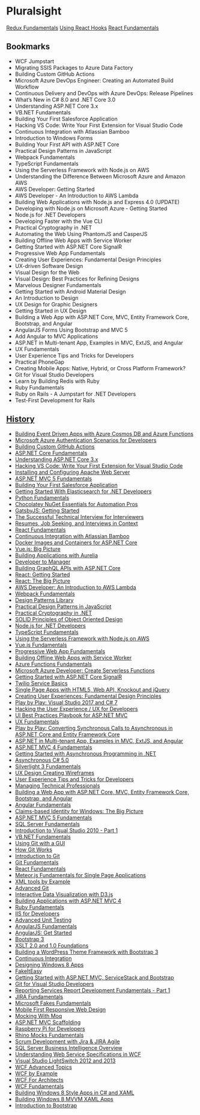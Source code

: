 # Pluralsight

[Redux Fundamentals](https://app.pluralsight.com/library/courses/redux-fundamentals/table-of-contents)
[Using React Hooks](https://app.pluralsight.com/library/courses/using-react-hooks/table-of-contents)
[React Fundamentals](https://app.pluralsight.com/library/courses/react-fundamentals-update/table-of-contents)

## Bookmarks

<!-- [...document.querySelectorAll("[class*='courseTitleCell']")].map(el => `* [${el.innerText}](${el.href})`).join("\n") -->

* WCF Jumpstart
* Migrating SSIS Packages to Azure Data Factory
* Building Custom GitHub Actions
* Microsoft Azure DevOps Engineer: Creating an Automated Build Workflow
* Continuous Delivery and DevOps with Azure DevOps: Release Pipelines
* What’s New in C# 8.0 and .NET Core 3.0
* Understanding ASP.NET Core 3.x
* VB.NET Fundamentals
* Building Your First Salesforce Application
* Hacking VS Code: Write Your First Extension for Visual Studio Code
* Continuous Integration with Atlassian Bamboo
* Introduction to Windows Forms
* Building Your First API with ASP.NET Core
* Practical Design Patterns in JavaScript
* Webpack Fundamentals
* TypeScript Fundamentals
* Using the Serverless Framework with Node.js on AWS
* Understanding the Difference Between Microsoft Azure and Amazon AWS
* AWS Developer: Getting Started
* AWS Developer - An Introduction to AWS Lambda
* Building Web Applications with Node.js and Express 4.0 (UPDATE)
* Developing with Node.js on Microsoft Azure - Getting Started
* Node.js for .NET Developers
* Developing Faster with the Vue CLI
* Practical Cryptography in .NET
* Automating the Web Using PhantomJS and CasperJS
* Building Offline Web Apps with Service Worker
* Getting Started with ASP.NET Core SignalR
* Progressive Web App Fundamentals
* Creating User Experiences: Fundamental Design Principles
* UX-driven Software Design
* Visual Design for the Web
* Visual Design: Best Practices for Refining Designs
* Marvelous Designer Fundamentals
* Getting Started with Android Material Design
* An Introduction to Design
* UX Design for Graphic Designers
* Getting Started in UX Design
* Building a Web App with ASP.NET Core, MVC, Entity Framework Core, Bootstrap, and Angular
* AngularJS Forms Using Bootstrap and MVC 5
* Add Angular to MVC Applications
* ASP.NET in Multi-tenant App, Examples in MVC, ExtJS, and Angular
* UX Fundamentals
* User Experience Tips and Tricks for Developers
* Practical PhoneGap
* Creating Mobile Apps: Native, Hybrid, or Cross Platform Framework?
* Git for Visual Studio Developers
* Learn by Building Redis with Ruby
* Ruby Fundamentals
* Ruby on Rails - A Jumpstart for .NET Developers
* Test-First Development for Rails

## [History](https://app.pluralsight.com/library/history)

<!-- [...document.querySelectorAll("[class*='tableCourseLink']")].map(el => `* [${el.innerText}](${el.href})`).join("\n") -->

* [Building Event Driven Apps with Azure Cosmos DB and Azure Functions](https://app.pluralsight.com/library/courses/microsoft-ignite-session-66)
* [Microsoft Azure Authentication Scenarios for Developers](https://app.pluralsight.com/library/courses/microsoft-azure-authentication-scenarios-developers)
* [Building Custom GitHub Actions](https://app.pluralsight.com/library/courses/building-custom-github-actions)
* [ASP.NET Core Fundamentals](https://app.pluralsight.com/library/courses/aspnet-core-fundamentals)
* [Understanding ASP.NET Core 3.x](https://app.pluralsight.com/library/courses/understanding-aspdotnet-core-3x)
* [Hacking VS Code: Write Your First Extension for Visual Studio Code](https://app.pluralsight.com/library/courses/visual-studio-code-write-first-extension)
* [Installing and Configuring Apache Web Server](https://app.pluralsight.com/library/courses/apache-web-server-install-config)
* [ASP.NET MVC 5 Fundamentals](https://app.pluralsight.com/library/courses/asp-net-mvc5-web-apps)
* [Building Your First Salesforce Application](https://app.pluralsight.com/library/courses/your-first-salesforce-application)
* [Getting Started With Elasticsearch for .NET Developers](https://app.pluralsight.com/library/courses/elasticsearch-for-dotnet-developers)
* [Python Fundamentals](https://app.pluralsight.com/library/courses/python-fundamentals)
* [Chocolatey NuGet Essentials for Automation Pros](https://app.pluralsight.com/library/courses/chocolatey-nuget-automation-pros)
* [GatsbyJS: Getting Started](https://app.pluralsight.com/library/courses/gatsbyjs-getting-started)
* [The Successful Technical Interview for Interviewers](https://app.pluralsight.com/library/courses/successful-technical-interview-interviewers)
* [Resumes, Job Seeking, and Interviews in Context](https://app.pluralsight.com/library/courses/resumes-job-seeking-interviews-context)
* [React Fundamentals](https://app.pluralsight.com/library/courses/react-fundamentals-update)
* [Continuous Integration with Atlassian Bamboo](https://app.pluralsight.com/library/courses/atlassian-bamboo-continuous-integration)
* [Docker Images and Containers for ASP.NET Core](https://app.pluralsight.com/library/courses/docker-images-containers-aspdotnet-core)
* [Vue.js: Big Picture](https://app.pluralsight.com/library/courses/vuejs-big-picture)
* [Building Applications with Aurelia](https://app.pluralsight.com/library/courses/building-applications-aurelia)
* [Developer to Manager](https://app.pluralsight.com/library/courses/developer-to-manager)
* [Building GraphQL APIs with ASP.NET Core](https://app.pluralsight.com/library/courses/building-graphql-apis-aspdotnet-core)
* [React: Getting Started](https://app.pluralsight.com/library/courses/react-js-getting-started)
* [React: The Big Picture](https://app.pluralsight.com/library/courses/react-big-picture)
* [AWS Developer: An Introduction to AWS Lambda](https://app.pluralsight.com/library/courses/aws-developer-introduction-aws-lambda)
* [Webpack Fundamentals](https://app.pluralsight.com/library/courses/webpack-fundamentals)
* [Design Patterns Library](https://app.pluralsight.com/library/courses/patterns-library)
* [Practical Design Patterns in JavaScript](https://app.pluralsight.com/library/courses/javascript-practical-design-patterns)
* [Practical Cryptography in .NET](https://app.pluralsight.com/library/courses/practical-cryptography-dotnet)
* [SOLID Principles of Object Oriented Design](https://app.pluralsight.com/library/courses/principles-oo-design)
* [Node.js for .NET Developers](https://app.pluralsight.com/library/courses/nodejs-dotnet-developers)
* [TypeScript Fundamentals](https://app.pluralsight.com/library/courses/typescript)
* [Using the Serverless Framework with Node.js on AWS](https://app.pluralsight.com/library/courses/aws-nodejs-serverless-framework-using)
* [Vue.js Fundamentals](https://app.pluralsight.com/library/courses/vuejs-fundamentals)
* [Progressive Web App Fundamentals](https://app.pluralsight.com/library/courses/progressive-web-app-fundamentals)
* [Building Offline Web Apps with Service Worker](https://app.pluralsight.com/library/courses/building-offline-web-apps-service-worker)
* [Azure Functions Fundamentals](https://app.pluralsight.com/library/courses/azure-functions-fundamentals)
* [Microsoft Azure Developer: Create Serverless Functions](https://app.pluralsight.com/library/courses/microsoft-azure-serverless-functions-create)
* [Getting Started with ASP.NET Core SignalR](https://app.pluralsight.com/library/courses/aspdotnet-core-signalr-getting-started)
* [Twilio Service Basics](https://app.pluralsight.com/library/courses/twilio-service-basics)
* [Single Page Apps with HTML5, Web API, Knockout and jQuery](https://app.pluralsight.com/library/courses/spa)
* [Creating User Experiences: Fundamental Design Principles](https://app.pluralsight.com/library/courses/cux-designprinciples)
* [Play by Play: Visual Studio 2017 and C# 7](https://app.pluralsight.com/library/courses/play-by-play-visual-studio-2017-csharp-7)
* [Hacking the User Experience / UX for Developers](https://app.pluralsight.com/library/courses/hacking-user-experience)
* [UI Best Practices Playbook for ASP.NET MVC](https://app.pluralsight.com/library/courses/aspdotnet-mvc-ui-best-practices-playbook)
* [UX Fundamentals](https://app.pluralsight.com/library/courses/ux-fundamentals-2426)
* [Play by Play: Converting Synchronous Calls to Asynchronous in ASP.NET Core and Entity Framework Core](https://app.pluralsight.com/library/courses/play-by-play-converting-to-asynch-calls)
* [ASP.NET in Multi-tenant App, Examples in MVC, ExtJS, and Angular](https://app.pluralsight.com/library/courses/aspnet-multi-tenant-app-mvc-extjs-angular)
* [ASP.NET MVC 4 Fundamentals](https://app.pluralsight.com/library/courses/mvc4)
* [Getting Started with Asynchronous Programming in .NET](https://app.pluralsight.com/library/courses/asynchronous-programming-dotnet-getting-started)
* [Asynchronous C# 5.0](https://app.pluralsight.com/library/courses/skeet-async)
* [Silverlight 3 Fundamentals](https://app.pluralsight.com/library/courses/silverlight-fundamentals)
* [UX Design Creating Wireframes](https://app.pluralsight.com/library/courses/ux-design-creating-wireframes)
* [User Experience Tips and Tricks for Developers](https://app.pluralsight.com/library/courses/ux-tips-tricks-developers)
* [Managing Technical Professionals](https://app.pluralsight.com/library/courses/managing-technical-professionals)
* [Building a Web App with ASP.NET Core, MVC, Entity Framework Core, Bootstrap, and Angular](https://app.pluralsight.com/library/courses/aspnetcore-mvc-efcore-bootstrap-angular-web)
* [Angular Fundamentals](https://app.pluralsight.com/library/courses/angular-fundamentals)
* [Claims-based Identity for Windows: The Big Picture](https://app.pluralsight.com/library/courses/claims-based-identity-big-picture)
* [ASP.NET MVC 5 Fundamentals](https://app.pluralsight.com/library/courses/aspdotnet-mvc5-fundamentals)
* [SQL Server Fundamentals](https://app.pluralsight.com/library/courses/sql-server-fundamentals)
* [Introduction to Visual Studio 2010 - Part 1](https://app.pluralsight.com/library/courses/vs2010-gettingstarted)
* [VB.NET Fundamentals](https://app.pluralsight.com/library/courses/vb-fundamentals)
* [Using Git with a GUI](https://app.pluralsight.com/library/courses/using-git-with-gui)
* [How Git Works](https://app.pluralsight.com/library/courses/how-git-works)
* [Introduction to Git](https://app.pluralsight.com/library/courses/introduction-to-git)
* [Git Fundamentals](https://app.pluralsight.com/library/courses/git-fundamentals)
* [React Fundamentals](https://app.pluralsight.com/library/courses/react-fundamentals)
* [Meteor.js Fundamentals for Single Page Applications](https://app.pluralsight.com/library/courses/meteorjs-fundamentals-single-page-apps)
* [XML tools by Example](https://app.pluralsight.com/library/courses/xml-by-example)
* [Advanced Git](https://app.pluralsight.com/library/courses/advanced-git)
* [Interactive Data Visualization with D3.js](https://app.pluralsight.com/library/courses/interactive-data-visualization-d3js)
* [Building Applications with ASP.NET MVC 4](https://app.pluralsight.com/library/courses/mvc4-building)
* [Ruby Fundamentals](https://app.pluralsight.com/library/courses/ruby-fundamentals)
* [IIS for Developers](https://app.pluralsight.com/library/courses/iis-for-developers)
* [Advanced Unit Testing](https://app.pluralsight.com/library/courses/advanced-unit-testing)
* [AngularJS Fundamentals](https://app.pluralsight.com/library/courses/angularjs-fundamentals)
* [AngularJS: Get Started](https://app.pluralsight.com/library/courses/angularjs-get-started)
* [Bootstrap 3](https://app.pluralsight.com/library/courses/bootstrap-3)
* [XSLT 2.0 and 1.0 Foundations](https://app.pluralsight.com/library/courses/xslt-foundations-part1)
* [Building a WordPress Theme Framework with Bootstrap 3](https://app.pluralsight.com/library/courses/building-wordpress-theme-framework-bootstrap3)
* [Continuous Integration](https://app.pluralsight.com/library/courses/continuous-integration)
* [Designing Windows 8 Apps](https://app.pluralsight.com/library/courses/designing-windows8-applications)
* [FakeItEasy](https://app.pluralsight.com/library/courses/fakeiteasy)
* [Getting Started with ASP.NET MVC, ServiceStack and Bootstrap](https://app.pluralsight.com/library/courses/getting-started-aspdotnet-mvcservice-stack-bootstrap)
* [Git for Visual Studio Developers](https://app.pluralsight.com/library/courses/git-visual-studio-developers)
* [Reporting Services Report Development Fundamentals - Part 1](https://app.pluralsight.com/library/courses/intro-ssrs-reporting)
* [JIRA Fundamentals](https://app.pluralsight.com/library/courses/jira-fundamentals)
* [Microsoft Fakes Fundamentals](https://app.pluralsight.com/library/courses/microsoft-fakes)
* [Mobile First Responsive Web Design](https://app.pluralsight.com/library/courses/mobile-first-responsive-web-design)
* [Mocking With Moq](https://app.pluralsight.com/library/courses/mocking-with-moq)
* [ASP.NET MVC Scaffolding](https://app.pluralsight.com/library/courses/mvc-scaffolding)
* [Raspberry Pi for Developers](https://app.pluralsight.com/library/courses/raspberry-pi-for-developers)
* [Rhino Mocks Fundamentals](https://app.pluralsight.com/library/courses/rhinomock-fundamentals)
* [Scrum Development with Jira & JIRA Agile](https://app.pluralsight.com/library/courses/scrum-development-jira-agile)
* [SQL Server Business Intelligence Overview](https://app.pluralsight.com/library/courses/sql-server-bi)
* [Understanding Web Service Specifications in WCF](https://app.pluralsight.com/library/courses/understanding-web-service-specifications-wcf)
* [Visual Studio LightSwitch 2012 and 2013](https://app.pluralsight.com/library/courses/visual-studio-lightswitch2012)
* [WCF Advanced Topics](https://app.pluralsight.com/library/courses/wcf-advanced-topics)
* [WCF by Example](https://app.pluralsight.com/library/courses/wcf-by-example)
* [WCF For Architects](https://app.pluralsight.com/library/courses/wcf-for-architects)
* [WCF Fundamentals](https://app.pluralsight.com/library/courses/wcf-fundamentals)
* [Building Windows 8 Style Apps in C# and XAML](https://app.pluralsight.com/library/courses/win8-csxaml)
* [Building Windows 8 MVVM XAML Apps](https://app.pluralsight.com/library/courses/win8mvvm)
* [Introduction to Bootstrap](https://app.pluralsight.com/library/courses/bootstrap-introduction)
